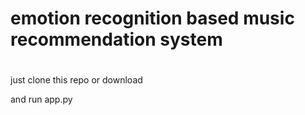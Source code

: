# emotion recognition based music recommendation system
# 

just clone this repo or download

and run app.py 
